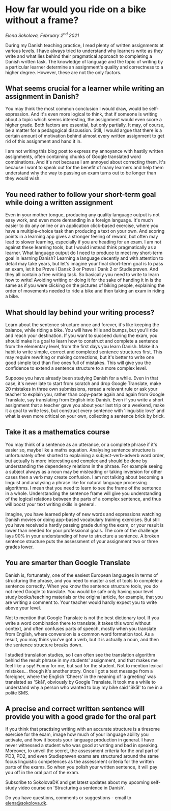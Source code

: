 # How far would you ride on a bike without a frame?

*Elena Sokolova, February 2<sup>nd</sup> 2021*

During my Danish teaching practice, I read plenty of written assignments at various levels. I have always tried to understand why learners write as they write and what lies behind their pragmatical approach to completing a Danish written task. The knowledge of language and the topic of writing by a particular learner determine an assignment's quality and correctness to a higher degree. However, these are not the only factors. 

## What seems crucial for a learner while writing an assignment in Danish? 

You may think the most common conclusion I would draw, would be self-expression. And it's even more logical to think, that if someone is writing about a topic which seems interesting, the assignment would even score a higher grade. Both factors are essential, but only partially. It may, of course, be a matter for a pedagogical discussion. Still, I would argue that there is a certain amount of motivation behind almost every written assignment to get rid of this assignment and hand it in.

I am not writing this blog post to express my annoyance with hastily written assignments, often containing chunks of Google translated word combinations. And it's not because I am annoyed about correcting them. It's because I want to speak out for the benefit of many learners and help them understand why the way to passing an exam turns out to be longer than they would wish. 

## You need rather to follow your short-term goal while doing a written assignment

Even in your mother tongue, producing any quality language output is not easy work, and even more demanding in a foreign language. It's much easier to do any online or an application click-based exercise, where you have a multiple-choice task than producing a text on your own. And scoring points in a learning app gives a stronger feeling of reward, but often may lead to slower learning, especially if you are heading for an exam. I am not against these learning tools, but I would instead think pragmatically as a learner. What language output do I need to produce to meet my short-term goal in learning Danish? Learning a language decently and with attention to detail may take years, but let's imagine your final short-term goal is to pass an exam, let it be Prøve i Dansk 3 or Prøve i Dank 2 or Studieprøven. And they all contain a free writing task. So basically you need to write to learn how to write! Avoiding writing or doing it for the sake of handing it in is the same as if you were clicking on the pictures of biking people, explaining the order of movements needed to ride a bike and then taking an exam in riding a bike. 

## What should lay behind your writing process?

Learn about the sentence structure once and forever, it's like keeping the balance, while riding a bike. You will have hills and bumps, but you'll ride and reach your destination. If you want to succeed during the exam, you should make it a goal to learn how to construct and complete a sentence from the elementary level, from the first days you learn Danish. Make it a habit to write simple, correct and completed sentence structures first. This may require rewriting or making corrections, but it's better to write one good simple text than five ones full of mistakes. This will give you the confidence to extend a sentence structure to a more complex level. 

Suppose you have already been studying Danish for a while. Even in that case, it's never late to start from scratch and drop Google Translate, make 20 mistakes in three  own submissions, reread a relevant rule or ask your teacher to explain you, rather than copy-paste again and again from Google Translate, say translating from English into Danish. Even if you write a short assignment that a teacher gave you about your last trip or a weekend, make it a goal to write less, but construct every sentence with 'linguistic love' and what is even more critical on your own, collecting a sentence brick by brick.  

## Take it as a mathematics course

You may think of a sentence as an utterance, or a complete phrase if it's easier so, maybe like a maths equation. Analysing sentence structure is unfortunately often shorted to explaining a subject-verb-adverb word order, but actually is more interesting and complex and should be done by understanding the dependency relations in the phrase. For example seeing a subject always as a noun may be misleading or taking inversion for other cases then a verb may create confusion.
I am not talking about becoming a linguist and analysing a phrase like for natural language processing algorithms. I mean that you need to learn to see the frame of the sentence in a whole. Understanding the sentence frame will give you understanding of the logical relations between the parts of a complex sentence, and thus will boost your text writing skills in general.

Imagine, you have learned plenty of new words and expressions watching Danish movies or doing app-based vocabulary training exercises. But still you have received a hardly passing grade during the exam, or your result is lower than needed for your professional goals. The core of the challenge lays 90% in your understanding of how to structure a sentence. A broken sentence structure puts the assessment of your assignment two or three grades lower. 

## You are smarter than Google Translate

Danish is, fortunately, one of the easiest European languages in terms of structuring the phrase, and you need to master a set of tools to complete a sentence correctly. When you know the sentence structure tools, you do not need Google to translate. You would be safe only having your level study books/teaching materials or the original article, for example, that you are writing a comment to. Your teacher would hardly expect you to write above your level. 

Not to mention that Google Translate is not the best dictionary tool. If you write a word combination there to translate, it takes this word without context, and often confuses parts of speech, mostly when you translate from English, where conversion is a common word formation tool. As a result, you may think you've got a verb, but it is actually a noun, and then the sentence structure breaks down. 

I studied translation studies, so I can often see the translation algorithm behind the result phrase in my students' assignment, and that makes me feel like a spy! Funny for me, but sad for the student. Not to mention lexical mistakes... though it's another story. Once I got a text message from a foreigner, where the English 'Cheers' in the meaning of 'a greeting' was translated as 'Skål', obviously by Google Translate. It took me a while to understand why a person who wanted to buy my bike said 'Skål' to me in a polite SMS.

## A precise and correct written sentence will provide you with a good grade for the oral part 

If you think that practising writing with an accurate structure is a tiresome exercise for the exam, image how much of your language ability you activate, and how it boosts your language production in general. I have never witnessed a student who was good at writing and bad in speaking. Moreover, to unveil the secret, the assessment criteria for the oral part of PD3, PD2, and even Studieprøven exams are structured around the same focus linguistic competences as the assessment criteria for the written parts of the exams. So when you polish your written sentence, it will pay you off in the oral part of the exam. 

Subscribe to SokolovaDK and get latest updates about my upcoming self-study video course on 'Structuring a sentence in Danish'.   

Do you have questions, comments or suggestions - email to [elena@sokolova.dk](mailto:elena@sokolova.dk). 

<script async data-uid="135a810818" src="https://fantastic-artisan-8379.ck.page/135a810818/index.js"></script>


